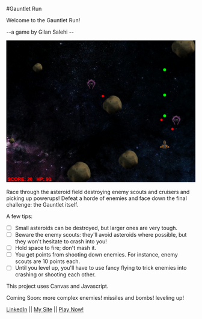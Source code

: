 #Gauntlet Run

Welcome to the Gauntlet Run!

--a game by Gilan Salehi --

[![GauntletRun](Asteroids/assets/GauntletRun.PNG)](http://www.gilansalehi.com/Asteroids2)

Race through the asteroid field destroying enemy scouts and cruisers and picking up powerups!  Defeat a horde of enemies and face down the final challenge: the Gauntlet itself.

A few tips:
- [ ] Small asteroids can be destroyed, but larger ones are very tough.  
- [ ] Beware the enemy scouts: they'll avoid asteroids where possible, but they won't hesitate to crash into you!
- [ ] Hold space to fire; don't mash it.
- [ ] You get points from shooting down enemies.  For instance, enemy scouts are 10 points each.
- [ ] Until you level up, you'll have to use fancy flying to trick enemies into crashing or shooting each other.

This project uses Canvas and Javascript.

Coming Soon:
more complex enemies!
missiles and bombs!
leveling up!  

[LinkedIn](http://www.linkedin.com/in/gilansalehi) ||
[My Site](http://www.gilansalehi.com) ||
[Play Now!](http://www.gilansalehi.com/Asteroids2)
